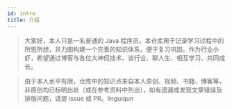 ```yaml
---
id: intro
title: 介绍
---
```


> 大家好，本人只是一名普通的 Java 程序员。本仓库用于记录学习过程中的所思所想，并力图构建一个完善的知识体系，便于复习巩固。作为行业小虾，希望通过博客与各位大神侃技术、谈行业、聊人生、相互学习、共同成长。

> 由于本人水平有限，仓库中的知识点来自本人原创、视频、书籍、博客等，非原创均已标明出处（或在参考资料中列出），如有遗漏或发现文章错误及排版问题，请提 issue 或 PR。linguiqun
